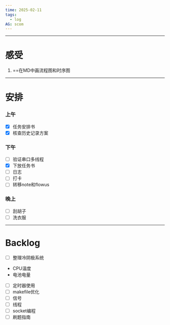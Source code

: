 ```yaml
---
time: 2025-02-11
tags:
  - log
AG: scom
---
```


--- 
# 感受

1. ==在MD中画流程图和时序图


--- 
# 安排

### 上午
- [x] 任务安排书
- [x] 核查历史记录方案

### 下午
- [ ] 验证串口多线程
- [x] 下放任务书
- [ ] 日志
- [ ] 打卡
- [ ] 转移note和flowus

### 晚上
- [ ] 刮胡子
- [ ] 洗衣服

--- 
# Backlog
- [ ] 整理冷阴极系统
- CPU温度
- 电池电量
- [ ] 定时器使用
- [ ] makefile优化
- [ ] 信号
- [ ] 线程
- [ ] socket编程
- [ ] 刷题指南
